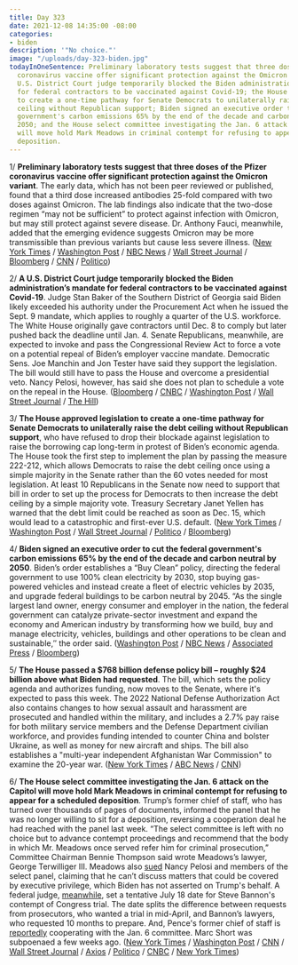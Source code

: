 ```yaml
---
title: Day 323
date: 2021-12-08 14:35:00 -08:00
categories:
- biden
description: '"No choice."'
image: "/uploads/day-323-biden.jpg"
todayInOneSentence: Preliminary laboratory tests suggest that three doses of the Pfizer
  coronavirus vaccine offer significant protection against the Omicron variant; a
  U.S. District Court judge temporarily blocked the Biden administration’s mandate
  for federal contractors to be vaccinated against Covid-19; the House approved legislation
  to create a one-time pathway for Senate Democrats to unilaterally raise the debt
  ceiling without Republican support; Biden signed an executive order to cut the federal
  government's carbon emissions 65% by the end of the decade and carbon neutral by
  2050; and the House select committee investigating the Jan. 6 attack on the Capitol
  will move hold Mark Meadows in criminal contempt for refusing to appear for a scheduled
  deposition.
---
```


1/ **Preliminary laboratory tests suggest that three doses of the Pfizer coronavirus vaccine offer significant protection against the Omicron variant**. The early data, which has not been peer reviewed or published, found that a third dose increased antibodies 25-fold compared with two doses against Omicron. The lab findings also indicate that the two-dose regimen “may not be sufficient” to protect against infection with Omicron, but may still protect against severe disease. Dr. Anthony Fauci, meanwhile, added that the emerging evidence suggests Omicron may be more transmissible than previous variants but cause less severe illness. ([New York Times](https://www.nytimes.com/live/2021/12/08/world/omicron-variant-covid/pfizer-says-blood-samples-showed-a-third-dose-of-its-vaccine-provides-significant-protection-against-omicron) / [Washington Post](https://www.washingtonpost.com/health/2021/12/08/omicron-pfizer-booster/) / [NBC News](https://www.nbcnews.com/health/health-news/pfizer-says-booster-dose-vaccine-protects-omicron-variant-rcna7970) / [Wall Street Journal](https://www.wsj.com/articles/pfizer-biontech-covid-19-vaccine-loses-significant-effectiveness-against-omicron-in-early-study-companies-say-11638964121) / [Bloomberg](https://www.bloomberg.com/news/articles/2021-12-08/pfizer-biontech-say-third-dose-neutralizes-omicron-variant?sref=MIBMEEoj) / [CNN](https://www.cnn.com/2021/12/08/health/pfizer-omicron-vaccine-data/) / [Politico](https://www.politico.com/news/2021/12/08/pfizer-booster-omicron-523935))

2/ **A U.S. District Court judge temporarily blocked the Biden administration’s mandate for federal contractors to be vaccinated against Covid-19**. Judge Stan Baker of the Southern District of Georgia said Biden likely exceeded his authority under the Procurement Act when he issued the Sept. 9 mandate, which applies to roughly a quarter of the U.S. workforce. The White House originally gave contractors until Dec. 8 to comply but later pushed back the deadline until Jan. 4. Senate Republicans, meanwhile, are expected to invoke and pass the Congressional Review Act to force a vote on a potential repeal of Biden’s employer vaccine mandate. Democratic Sens. Joe Manchin and Jon Tester have said they support the legislation. The bill would still have to pass the House and overcome a presidential veto. Nancy Pelosi, however, has said she does not plan to schedule a vote on the repeal in the House. ([Bloomberg](https://www.bloomberg.com/news/articles/2021-12-07/biden-vaccine-mandate-for-federal-contractors-blocked-nationwide?sref=MIBMEEoj) / [CNBC](https://www.cnbc.com/2021/12/07/us-court-temporarily-halts-bidens-vaccine-mandate-for-federal-contractors.html) / [Washington Post](https://www.washingtonpost.com/us-policy/2021/12/08/republicans-vaccine-congress-coronavirus/) / [Wall Street Journal](https://www.wsj.com/articles/senate-takes-aim-at-bidens-vaccine-rules-for-employers-11638984181) / [The Hill](https://thehill.com/homenews/senate/584771-second-senate-democrat-to-back-vote-against-biden-vaccine-mandate))

3/ **The House approved legislation to create a one-time pathway for Senate Democrats to unilaterally raise the debt ceiling without Republican support**, who have refused to drop their blockade against legislation to raise the borrowing cap long-term in protest of Biden’s economic agenda. The House took the first step to implement the plan by passing the measure 222-212, which allows Democrats to raise the debt ceiling once using a simple majority in the Senate rather than the 60 votes needed for most legislation. At least 10 Republicans in the Senate now need to support that bill in order to set up the process for Democrats to then increase the debt ceiling by a simple majority vote. Treasury Secretary Janet Yellen has warned that the debt limit could be reached as soon as Dec. 15, which would lead to a catastrophic and first-ever U.S. default. ([New York Times](https://www.nytimes.com/2021/12/07/us/politics/debt-ceiling-deal-congress.html) / [Washington Post](https://www.washingtonpost.com/us-policy/2021/12/07/democrats-republicans-debt-ceiling-deal/) / [Wall Street Journal](https://www.wsj.com/articles/lawmakers-close-in-on-debt-ceiling-deal-11638901052) / [Politico](https://www.politico.com/news/2021/12/07/mcconnell-gop-raise-debt-limit-523878) / [Bloomberg](https://www.bloomberg.com/news/articles/2021-12-07/house-democrats-link-debt-ceiling-to-bill-stopping-medicare-cuts?sref=MIBMEEoj))

4/ **Biden signed an executive order to cut the federal government's carbon emissions 65% by the end of the decade and carbon neutral by 2050**. Biden’s order establishes a “Buy Clean” policy, directing the federal government to use 100% clean electricity by 2030, stop buying gas-powered vehicles and instead create a fleet of electric vehicles by 2035, and upgrade federal buildings to be carbon neutral by 2045. “As the single largest land owner, energy consumer and employer in the nation, the federal government can catalyze private-sector investment and expand the economy and American industry by transforming how we build, buy and manage electricity, vehicles, buildings and other operations to be clean and sustainable,″ the order said. ([Washington Post](https://www.washingtonpost.com/climate-environment/2021/12/08/biden-government-purchasing-climate-change/) / [NBC News](https://www.nbcnews.com/politics/white-house/biden-signs-executive-order-make-u-s-government-carbon-neutral-n1285632) / [Associated Press](https://apnews.com/article/climate-joe-biden-technology-business-environment-and-nature-caee9ef67c7274ee2a9399f5c9b1976e) / [Bloomberg](https://www.bloomberg.com/news/articles/2021-12-08/biden-to-direct-u-s-government-to-cut-emissions-65-by-2030-kwxvze6r?sref=MIBMEEoj))

5/ **The House passed a $768 billion defense policy bill – roughly $24 billion above what Biden had requested**. The bill, which sets the policy agenda and authorizes funding, now moves to the Senate, where it's expected to pass this week. The 2022 National Defense Authorization Act also contains changes to how sexual assault and harassment are prosecuted and handled within the military, and includes a 2.7% pay raise for both military service members and the Defense Department civilian workforce, and provides funding intended to counter China and bolster Ukraine, as well as money for new aircraft and ships. The bill also establishes a "multi-year independent Afghanistan War Commission" to examine the 20-year war. ([New York Times](https://www.nytimes.com/2021/12/07/us/politics/defense-budget-democrats-biden.html) / [ABC News](https://abcnews.go.com/Politics/house-passes-annual-defense-policy-bill-historic-military/story?id=81616388) / [CNN](https://www.cnn.com/2021/12/07/politics/house-votes-ndaa-national-defense-authorization-act/index.html))

6/ **The House select committee investigating the Jan. 6 attack on the Capitol will move hold Mark Meadows in criminal contempt for refusing to appear for a scheduled deposition**. Trump’s former chief of staff, who has turned over thousands of pages of documents, informed the panel that he was no longer willing to sit for a deposition, reversing a cooperation deal he had reached with the panel last week. “The select committee is left with no choice but to advance contempt proceedings and recommend that the body in which Mr. Meadows once served refer him for criminal prosecution,” Committee Chairman Bennie Thompson said wrote Meadows’s lawyer, George Terwilliger III. Meadows also [sued](https://www.politico.com/news/2021/12/08/meadows-sues-pelosi-jan-6-select-panel-523968) Nancy Pelosi and members of the select panel, claiming that he can’t discuss matters that could be covered by executive privilege, which Biden has not asserted on Trump's behalf. A federal judge, [meanwhile](https://www.reuters.com/world/us/us-judge-sets-july-18-trial-date-trump-associate-bannon-2021-12-07/), set a tentative July 18 date for Steve Bannon's contempt of Congress trial. The date splits the difference between requests from prosecutors, who wanted a trial in mid-April, and Bannon’s lawyers, who requested 10 months to prepare. And, Pence's former chief of staff is [reportedly](https://www.cnn.com/2021/12/06/politics/marc-short-pence-aide-january-6-committee/index.html) cooperating with the Jan. 6 committee. Marc Short was subpoenaed  a few weeks ago. ([New York Times](https://www.nytimes.com/2021/12/08/us/politics/mark-meadows-contempt-jan-6-committee.html) / [Washington Post](https://www.washingtonpost.com/politics/meadows-january-6-contempt/2021/12/08/91b12794-5838-11ec-929e-95502bf8cdd5_story.html) / [CNN](https://www.cnn.com/2021/12/07/politics/mark-meadows-not-cooperating-january-6/index.html) / [Wall Street Journal](https://www.wsj.com/articles/house-panel-probing-capitol-riot-to-hold-mark-meadows-in-criminal-contempt-11638982497) / [Axios](https://www.axios.com/mark-meadows-stop-cooperating-capitol-riot-panel-f18c2cd3-4bf7-4b81-88a5-a92c3cce4b29.html) / [Politico](https://www.politico.com/news/2021/12/07/july-18-bannon-contempt-of-congress-trial-523885) / [CNBC](https://www.cnbc.com/2021/12/07/trump-aide-steve-bannon-trial-set-for-jan-6-capitol-riot-case.html) / [New York Times](https://www.nytimes.com/2021/12/07/us/politics/meadows-cooperate-jan-6.html))
